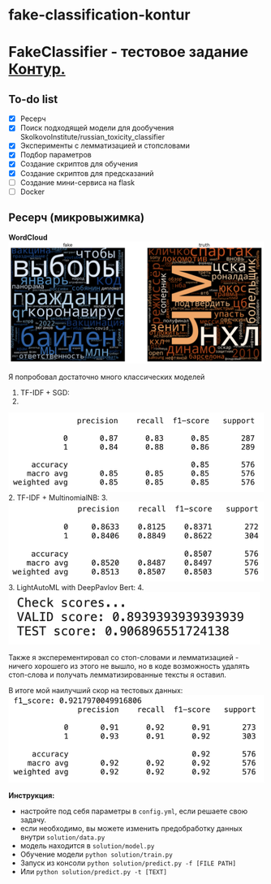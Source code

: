 # fake-classification-kontur

# FakeClassifier - тестовое задание [Контур.](https://kontur.ru)

## To-do list

- [x] Ресерч
- [x] Поиск подходящей модели для дообучения SkolkovoInstitute/russian_toxicity_classifier 
- [x] Эксперименты с лемматизацией и стопсловами
- [x] Подбор параметров
- [x] Создание скриптов для обучения
- [x] Создание скриптов для предсказаний
- [ ] Создание мини-сервиса на flask
- [ ] Docker

## Ресерч (микровыжимка)

**WordCloud**
![alt text](img/wordcloud.png)

Я попробовал достаточно много классических моделей

1. TF-IDF + SGD:
2. 
![alt text](img/tfidf_sgd.png)
2. TF-IDF + MultinomialNB:
3. 
![alt text](img/tfidf_MultinomialNB.png)
3. LightAutoML with DeepPavlov Bert:
4. 
![alt text](img/lama.png)

Также я эксперементировал со стоп-словами и лемматизацией - ничего хорошего из этого не вышло, но в коде возможность удалять стоп-слова и получать лемматизированные тексты я оставил.

В итоге мой наилучший скор на тестовых данных:
![alt text](img/best.png)


**Инструкция:**

- настройте под себя параметры в `config.yml`, если решаете свою задачу.
- если необходимо, вы можете изменить предобработку данных внутри `solution/data.py`
- модель находится в `solution/model.py`
- Обучение модели `python solution/train.py`
- Запуск из консоли `python solution/predict.py -f [FILE PATH]`
- Или `python solution/predict.py -t [TEXT]`
